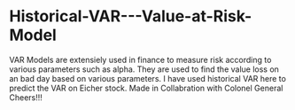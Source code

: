 # Historical-VAR---Value-at-Risk-Model
VAR Models are extensiely used in finance to measure risk according to various parameters such as alpha. They are used to find the value loss on an bad day based on various parameters.  I have used historical VAR here to predict the VAR on Eicher stock. Made in Collabration with Colonel General Cheers!!!
